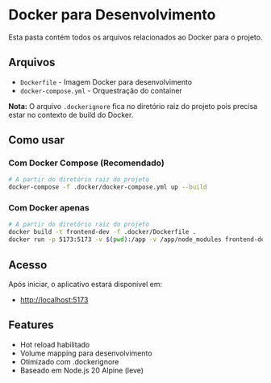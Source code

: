 # Docker para Desenvolvimento

Esta pasta contém todos os arquivos relacionados ao Docker para o projeto.

## Arquivos

- `Dockerfile` - Imagem Docker para desenvolvimento
- `docker-compose.yml` - Orquestração do container

**Nota:** O arquivo `.dockerignore` fica no diretório raiz do projeto pois precisa estar no contexto de build do Docker.

## Como usar

### Com Docker Compose (Recomendado)

```bash
# A partir do diretório raiz do projeto
docker-compose -f .docker/docker-compose.yml up --build
```

### Com Docker apenas

```bash
# A partir do diretório raiz do projeto
docker build -t frontend-dev -f .docker/Dockerfile .
docker run -p 5173:5173 -v $(pwd):/app -v /app/node_modules frontend-dev
```

## Acesso

Após iniciar, o aplicativo estará disponível em:

- <http://localhost:5173>

## Features

- Hot reload habilitado
- Volume mapping para desenvolvimento
- Otimizado com .dockerignore
- Baseado em Node.js 20 Alpine (leve)
